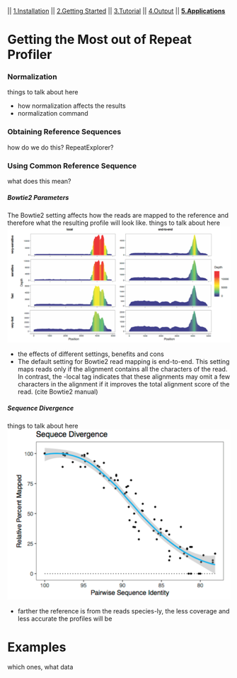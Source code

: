 || [1.Installation](readme.md) || [2.Getting Started](gettingstarted.md) || [3.Tutorial](tutorial.md) || [4.Output](output.md) || [**5.Applications**](uses.md)

# Getting the Most out of Repeat Profiler 

### Normalization
things to talk about here
- how normalization affects the results
- normalization command

### Obtaining Reference Sequences
how do we do this? RepeatExplorer?

### Using Common Reference Sequence
what does this mean?

##### Bowtie2 Parameters
The Bowtie2 setting affects how the reads are mapped to the reference and therefore what the resulting profile will look like.
things to talk about here
![](./pics/bowtie2.PNG)
- the effects of different settings, benefits and cons
- The default setting for Bowtie2 read mapping is end-to-end. This setting maps reads only if the alignment contains all the characters of the read. In contrast, the -local tag indicates that these alignments may omit a few characters in the alignment if it improves the total alignment score of the read. (cite Bowtie2 manual)
 
##### Sequence Divergence
things to talk about here
![](./pics/sequencedivergence.PNG) 
- farther the reference is from the reads species-ly, the less coverage and less accurate the profiles will be

# Examples
which ones, what data

